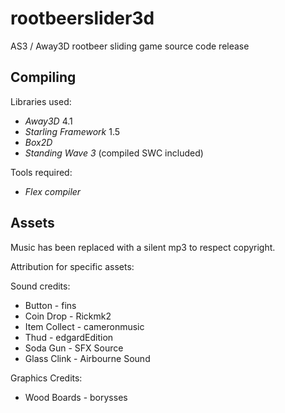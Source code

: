 # rootbeerslider3d
AS3 / Away3D rootbeer sliding game source code release

## Compiling
Libraries used:
- *Away3D* 4.1
- *Starling Framework* 1.5
- *Box2D*
- *Standing Wave 3* (compiled SWC included)

Tools required:
- *Flex compiler*

## Assets

Music has been replaced with a silent mp3 to respect copyright.

Attribution for specific assets:

Sound credits:
- Button - fins
- Coin Drop - Rickmk2
- Item Collect - cameronmusic
- Thud - edgardEdition
- Soda Gun - SFX Source
- Glass Clink - Airbourne Sound

Graphics Credits:
- Wood Boards - borysses
